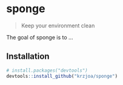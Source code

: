 
<!-- README.md is generated from README.Rmd. Please edit that file -->

# sponge

> Keep your environment clean

<!-- badges: start -->

<!-- badges: end -->

The goal of sponge is to …

## Installation

``` r
# install.packages("devtools")
devtools::install_github("krzjoa/sponge")
```
